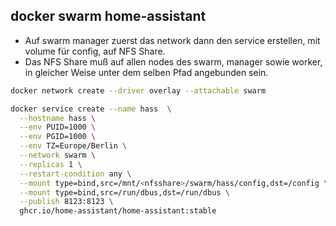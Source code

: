 ## docker swarm home-assistant

- Auf swarm manager zuerst das network dann den service erstellen, mit volume für config, auf NFS Share.
- Das NFS Share muß auf allen nodes des swarm, manager sowie worker, in gleicher Weise unter dem selben Pfad angebunden sein. 
```bash
docker network create --driver overlay --attachable swarm
```
```bash
docker service create --name hass  \
  --hostname hass \
  --env PUID=1000 \
  --env PGID=1000 \
  --env TZ=Europe/Berlin \
  --network swarm \
  --replicas 1 \
  --restart-condition any \
  --mount type=bind,src=/mnt/<nfsshare>/swarm/hass/config,dst=/config \
  --mount type=bind,src=/run/dbus,dst=/run/dbus \
  --publish 8123:8123 \
  ghcr.io/home-assistant/home-assistant:stable
```
